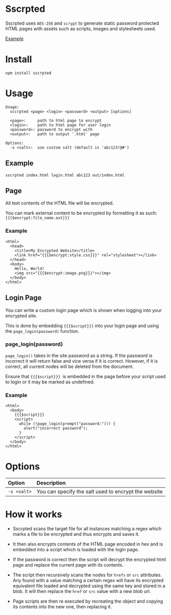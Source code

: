 # Sscrpted

Sscrpted uses `AES-256` and `scrypt` to generate static password protected HTML
pages with assets such as scripts, images and stylesheets used.

[Example](https://vv4t.github.io/demo/pwd/)

# Install

`npm install sscrpted`

# Usage

```
Usage:
  sccrpted <page> <login> <password> <output> [options]

  <page>:     path to html page to encrypt
  <login>:    path to html page for user login
  <password>: password to encrypt with
  <output>:   path to output '.html' page

Options:
  -s <salt>:  use custom salt (default is 'abc123!@#')
```

## Example

```
sscrpted index.html login.html abc123 out/index.html
```

## Page

All text contents of the HTML file will be encrypted.

You can mark external content to be encrypted by formatting it as such:
`{{{$encrypt:file_name.ext}}}`

### Example

```
<html>
  <head>
    <title>My Encrypted Website</title>
    <link href="{{{$encrypt:style.css}}}" rel="stylesheet"></link>
  </head>
  <body>
    Hello, World!
    <img src="{{{$encrypt:image.png}}}"></img>
  </body>
</html>

```

## Login Page

You can write a custom login page which is shown when logging into your
encrypted site.

This is done by embedding `{{{$script}}}` into your login page and using the
`page_login(password)` function.

### page_login(password)

`page_login()` takes in the site password as a string. If the password is
incorrect it will return false and vice versa if it is correct. However, if it
is correct, all current nodes will be deleted from the document.

Ensure that `{{{$script}}} `is embedded in the page before your script used to
login or it may be marked as undefined.

### Example

```
<html>
  <body>
    {{{$script}}}
    <script>
      while (!page_login(prompt("password:"))) {
        alert("incorrect password");
      }
    </script>
  </body>
</html>
```

# Options

| Option           | Description |
| :--              | :---        |
| `-s <salt>`      | You can specify the salt used to encrypt the website |

# How it works

- Sscrpted scans the target file for all instances matching a regex which marks
  a file to be encrypted and thus encrypts and saves it.

- It then also encrypts contents of the HTML page encoded in hex and is embedded
  into a script which is loaded with the login page.

- If the password is correct then the script will decrypt the encrypted html
  page and replace the current page with its contents.

- The script then recursively scans the nodes for `hrefs` or `src` attributes.
  Any found with a value matching a certain regex will have its encrypted
  equivalent file loaded and decrypted using the same key and stored in a blob.
  It will then replace the `href` or `src` value with a new blob url.

- Page scripts are then re executed by recreating the object and copying its
  contents into the new one, then replacing it.
